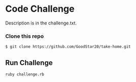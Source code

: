 # Code Challenge

Description is in the challenge.txt.

### Clone this repo

```bash
$ git clone https://github.com/GoodStar20/take-home.git
```

## Run Challenge

```
ruby challenge.rb 
```
